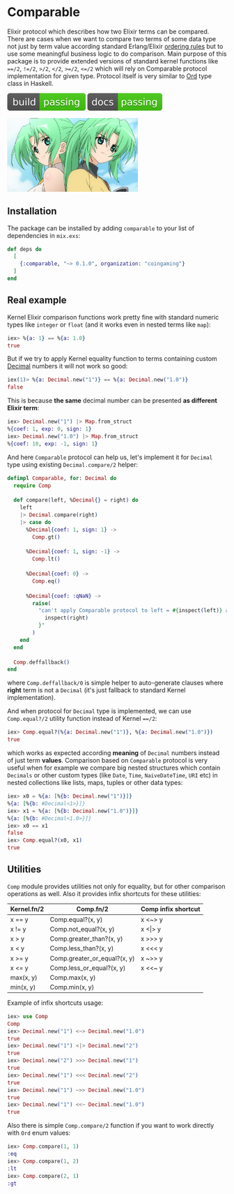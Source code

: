 # Comparable

Elixir protocol which describes how two Elixir terms can be compared. There are cases when we want to compare two terms of some data type not just by term value according standard Erlang/Elixir [ordering rules](https://hexdocs.pm/elixir/operators.html#term-ordering) but to use some meaningful business logic to do comparison. Main purpose of this package is to provide extended versions of standard kernel functions like `==/2`, `!=/2`, `>/2`, `</2`, `>=/2`, `<=/2` which will rely on Comparable protocol implementation for given type. Protocol itself is very similar to [Ord](http://hackage.haskell.org/package/base-4.12.0.0/docs/Data-Ord.html) type class in Haskell.

[![Hex](https://raw.githubusercontent.com/tim2CF/static-asserts/master/build-passing.svg?sanitize=true)](https://hex.pm/packages/coingaming/comparable/)
[![Documentation](https://raw.githubusercontent.com/tim2CF/static-asserts/master/documentation-passing.svg?sanitize=true)](https://coingaming.hexdocs.pm/comparable/)

<img src="priv/img/logo.png" width="300"/>

## Installation

The package can be installed
by adding `comparable` to your list of dependencies in `mix.exs`:

```elixir
def deps do
  [
    {:comparable, "~> 0.1.0", organization: "coingaming"}
  ]
end
```

## Real example

Kernel Elixir comparison functions work pretty fine with standard numeric types like `integer` or `float` (and it works even in nested terms like `map`):

```elixir
iex> %{a: 1} == %{a: 1.0}
true
```

But if we try to apply Kernel equality function to terms containing custom [Decimal](https://hex.pm/packages/decimal) numbers it will not work so good:

```elixir
iex(1)> %{a: Decimal.new("1")} == %{a: Decimal.new("1.0")}
false
```

This is because **the same** decimal number can be presented **as different Elixir term**:

```elixir
iex> Decimal.new("1") |> Map.from_struct
%{coef: 1, exp: 0, sign: 1}
iex> Decimal.new("1.0") |> Map.from_struct
%{coef: 10, exp: -1, sign: 1}
```

And here `Comparable` protocol can help us, let's implement it for `Decimal` type using existing `Decimal.compare/2` helper:

```elixir
defimpl Comparable, for: Decimal do
  require Comp

  def compare(left, %Decimal{} = right) do
    left
    |> Decimal.compare(right)
    |> case do
      %Decimal{coef: 1, sign: 1} ->
        Comp.gt()

      %Decimal{coef: 1, sign: -1} ->
        Comp.lt()

      %Decimal{coef: 0} ->
        Comp.eq()

      %Decimal{coef: :qNaN} ->
        raise(
          "can't apply Comparable protocol to left = #{inspect(left)} and right = #{
            inspect(right)
          }"
        )
    end
  end

  Comp.deffallback()
end
```

where `Comp.deffallback/0` is simple helper to auto-generate clauses where **right** term is not a `Decimal` (it's just fallback to standard Kernel implementation).

And when protocol for `Decimal` type is implemented, we can use `Comp.equal?/2` utility function instead of Kernel `==/2`:

```elixir
iex> Comp.equal?(%{a: Decimal.new("1")}, %{a: Decimal.new("1.0")})
true
```

which works as expected according **meaning** of `Decimal` numbers instead of just term **values**. Comparison based on  `Comparable` protocol is very useful when for example we compare big nested structures which contain `Decimals` or other custom types (like `Date`, `Time`, `NaiveDateTime`, `URI` etc) in nested collections like lists, maps, tuples or other data types:

```elixir
iex> x0 = %{a: [%{b: Decimal.new("1")}]}
%{a: [%{b: #Decimal<1>}]}
iex> x1 = %{a: [%{b: Decimal.new("1.0")}]}
%{a: [%{b: #Decimal<1.0>}]}
iex> x0 == x1
false
iex> Comp.equal?(x0, x1)
true
```

## Utilities

`Comp` module provides utilities not only for equality, but for other comparison operations as well. Also it provides infix shortcuts for these utilities:

| Kernel.fn/2 | Comp.fn/2 | Comp infix shortcut |
|-------------|-----------|---------------------|
| x == y | Comp.equal?(x, y) | x <~> y |
| x != y | Comp.not_equal?(x, y) | x <&#124;> y |
| x > y | Comp.greater_than?(x, y) | x >>> y |
| x < y | Comp.less_than?(x, y) | x <<< y |
| x >= y | Comp.greater_or_equal?(x, y) | x ~>> y |
| x <= y | Comp.less_or_equal?(x, y) | x <<~ y |
| max(x, y) | Comp.max(x, y) |
| min(x, y) | Comp.min(x, y) |

Example of infix shortcuts usage:

```elixir
iex> use Comp
Comp
iex> Decimal.new("1") <~> Decimal.new("1.0")
true
iex> Decimal.new("1") <|> Decimal.new("2")
true
iex> Decimal.new("2") >>> Decimal.new("1")
true
iex> Decimal.new("1") <<< Decimal.new("2")
true
iex> Decimal.new("1") ~>> Decimal.new("1.0")
true
iex> Decimal.new("1") <<~ Decimal.new("1.0")
true
```

Also there is simple `Comp.compare/2` function if you want to work directly with `Ord` enum values:

```elixir
iex> Comp.compare(1, 1)
:eq
iex> Comp.compare(1, 2)
:lt
iex> Comp.compare(2, 1)
:gt
```
